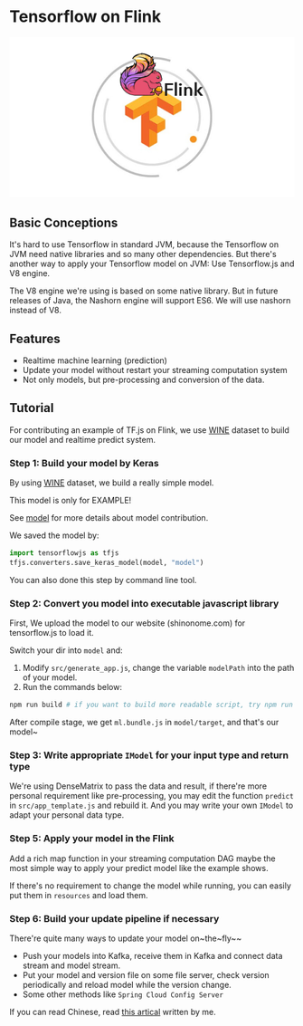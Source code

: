 # Tensorflow on Flink

![](tf&flink.jpg)
## Basic Conceptions

It's hard to use Tensorflow in standard JVM,
because the Tensorflow on JVM need native libraries and so many other dependencies.
But there's another way to apply your Tensorflow model on JVM: Use Tensorflow.js and V8 engine.

The V8 engine we're using is based on some native library.
But in future releases of Java, the Nashorn engine will support ES6.
We will use nashorn instead of V8.

## Features

- Realtime machine learning (prediction)
- Update your model without restart your streaming computation system
- Not only models, but pre-processing and conversion of the data.

## Tutorial

For contributing an example of TF.js on Flink,
we use [WINE](https://archive.ics.uci.edu/ml/datasets/wine) dataset to build our model and realtime predict system.

### Step 1: Build your model by Keras

By using [WINE](https://archive.ics.uci.edu/ml/datasets/wine) dataset, we build a really simple model.

This model is only for EXAMPLE!

See [model](model/ModelExample.ipynb) for more details about model contribution.

We saved the model by:
```python
import tensorflowjs as tfjs
tfjs.converters.save_keras_model(model, "model")
```

You can also done this step by command line tool.

### Step 2: Convert you model into executable javascript library

First, We upload the model to our website (shinonome.com) for tensorflow.js to load it.

Switch your dir into `model` and:

1. Modify `src/generate_app.js`, change the variable `modelPath` into the path of your model.
2. Run the commands below:
```bash
npm run build # if you want to build more readable script, try npm run build-dev
```

After compile stage, we get `ml.bundle.js` in `model/target`, and that's our model~

### Step 3: Write appropriate `IModel` for your input type and return type

We're using DenseMatrix to pass the data and result,
if there're more personal requirement like pre-processing,
you may edit the function `predict` in `src/app_template.js` and rebuild it.
And you may write your own `IModel` to adapt your personal data type.

### Step 5: Apply your model in the Flink

Add a rich map function in your streaming computation DAG maybe the most simple way to apply your predict model like the example shows.

If there's no requirement to change the model while running, you can easily put them in `resources` and load them.

### Step 6: Build your update pipeline if necessary

There're quite many ways to update your model on~the~fly~~

- Push your models into Kafka, receive them in Kafka and connect data stream and model stream.
- Put your model and version file on some file server, check version periodically and reload model while the version change.
- Some other methods like `Spring Cloud Config Server`

If you can read Chinese, read [this artical](https://zhuanlan.zhihu.com/p/52007980) written by me.
